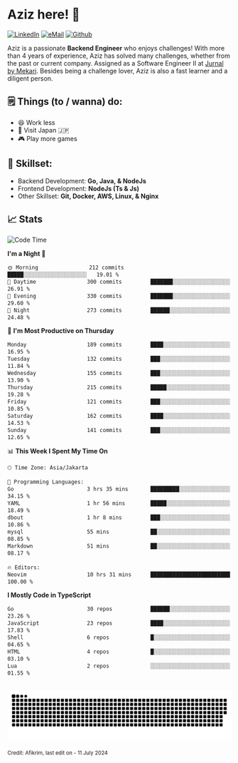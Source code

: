 # Aziz here! 👋

[![LinkedIn](https://img.shields.io/static/v1?message=afikrim&logo=linkedin&label=&color=0077B5&logoColor=white&labelColor=&style=for-the-badge)](https://www.linkedin.com/in/afikrim)
[![eMail](https://img.shields.io/static/v1?message=afikrim10@gmail.com&logo=gmail&label=&color=D14836&logoColor=white&labelColor=&style=for-the-badge)](mailto:afikrim10@gmail.com)
[![Github](https://komarev.com/ghpvc/?username=afikrim&label=Visitors&style=for-the-badge)](https://www.github.com/afikrim)

<!--Introduction-->
Aziz is a passionate **Backend Engineer** who enjoys challenges! With more than 4 years of experience, Aziz has solved many challenges, whether from the past or current company. Assigned as a Software Engineer II at [Jurnal by Mekari](https://jurnal.id). Besides being a challenge lover, Aziz is also a fast learner and a diligent person.

<!--Things TODO-->
## 🗒️ Things (to / wanna) do:

- 😆 Work less
- 🚀 Visit Japan 🇯🇵
- 🎮 Play more games

<!--Skillset-->
## 🏅 Skillset:

- Backend Development: **Go, Java, & NodeJs**
- Frontend Development: **NodeJs (Ts & Js)**
- Other Skillset: **Git, Docker, AWS, Linux, & Nginx**

## 📈 Stats  

<!--START_SECTION:waka-->
![Code Time](http://img.shields.io/badge/Code%20Time-1%2C695%20hrs%2042%20mins-blue)

**I'm a Night 🦉** 

```text
🌞 Morning                212 commits         █████░░░░░░░░░░░░░░░░░░░░   19.01 % 
🌆 Daytime                300 commits         ███████░░░░░░░░░░░░░░░░░░   26.91 % 
🌃 Evening                330 commits         ███████░░░░░░░░░░░░░░░░░░   29.60 % 
🌙 Night                  273 commits         ██████░░░░░░░░░░░░░░░░░░░   24.48 % 
```
📅 **I'm Most Productive on Thursday** 

```text
Monday                   189 commits         ████░░░░░░░░░░░░░░░░░░░░░   16.95 % 
Tuesday                  132 commits         ███░░░░░░░░░░░░░░░░░░░░░░   11.84 % 
Wednesday                155 commits         ███░░░░░░░░░░░░░░░░░░░░░░   13.90 % 
Thursday                 215 commits         █████░░░░░░░░░░░░░░░░░░░░   19.28 % 
Friday                   121 commits         ███░░░░░░░░░░░░░░░░░░░░░░   10.85 % 
Saturday                 162 commits         ████░░░░░░░░░░░░░░░░░░░░░   14.53 % 
Sunday                   141 commits         ███░░░░░░░░░░░░░░░░░░░░░░   12.65 % 
```


📊 **This Week I Spent My Time On** 

```text
🕑︎ Time Zone: Asia/Jakarta

💬 Programming Languages: 
Go                       3 hrs 35 mins       █████████░░░░░░░░░░░░░░░░   34.15 % 
YAML                     1 hr 56 mins        █████░░░░░░░░░░░░░░░░░░░░   18.49 % 
dbout                    1 hr 8 mins         ███░░░░░░░░░░░░░░░░░░░░░░   10.86 % 
mysql                    55 mins             ██░░░░░░░░░░░░░░░░░░░░░░░   08.85 % 
Markdown                 51 mins             ██░░░░░░░░░░░░░░░░░░░░░░░   08.17 % 

🔥 Editors: 
Neovim                   10 hrs 31 mins      █████████████████████████   100.00 % 
```

**I Mostly Code in TypeScript** 

```text
Go                       30 repos            ██████░░░░░░░░░░░░░░░░░░░   23.26 % 
JavaScript               23 repos            ████░░░░░░░░░░░░░░░░░░░░░   17.83 % 
Shell                    6 repos             █░░░░░░░░░░░░░░░░░░░░░░░░   04.65 % 
HTML                     4 repos             █░░░░░░░░░░░░░░░░░░░░░░░░   03.10 % 
Lua                      2 repos             ░░░░░░░░░░░░░░░░░░░░░░░░░   01.55 % 
```




<!--END_SECTION:waka-->


<br clear="both">

<div align="center">
  <img src="https://raw.githubusercontent.com/afikrim/afikrim/output/snake.svg" alt="Snake animation" />
</div>


<sub>Credit: Afikrim, last edit on - 11 July 2024</sub>
